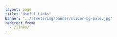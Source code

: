 ```yaml
---
layout: page
title: "Useful Links"
banner: "../assets/img/banner/slider-bg-pale.jpg"
redirect_from:
  - /links/
---
```



